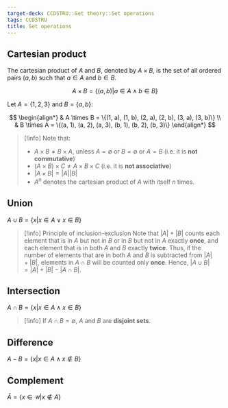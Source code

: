 ```yaml
---
target-deck: CCDSTRU::Set theory::Set operations
tags: CCDSTRU
title: Set operations
---
```


## Cartesian product

The cartesian product of $A$ and $B$, denoted by $A \times B$, is the set of all ordered pairs $(a, b)$ such that $a \in A$ and $b \in B$.

$$
A \times B = \{(a, b) | a \in A \land b \in B\}
$$

Let $A = \{1, 2, 3\}$ and $B = \{a, b\}$:

$$
\begin{align*}
& A \times B = \{(1, a), (1, b), (2, a), (2, b), (3, a), (3, b)\} \\
& B \times A = \{(a, 1), (a, 2), (a, 3), (b, 1), (b, 2), (b, 3)\}
\end{align*}
$$

>[!info] Note that:
>- $A \times B \neq B \times A$, unless $A = \emptyset$ or $B = \emptyset$ or $A = B$ (i.e. it is **not commutative**)
>- $(A \times B) \times C \neq A \times B \times C$ (i.e. it is **not associative**)
>- $|A \times B| = |A||B|$
>- $A^n$ denotes the cartesian product of $A$ with itself $n$ times.

<!--ID: 1707668768259-->

## Union

$A \cup B = \{x | x \in A \lor x \in B \}$

>[!info] Principle of inclusion-exclusion
> Note that $|A| + |B|$ counts each element that is in $A$ but not in $B$ or in $B$ but not in $A$ exactly **once**, and each element that is in both $A$ and $B$ exactly **twice**. Thus, if the number of elements that are in both $A$ and $B$ is subtracted from $|A| + |B|$, elements in $A \cap B$ will be counted only **once**. Hence, $|A \cup B| = |A| + |B| − |A \cap B|$.

<!--ID: 1707668768264-->

## Intersection

$A \cap B = \{x | x \in A \land x \in B \}$

>[!info] If $A \cap B = \emptyset$, $A$ and $B$ are **disjoint sets**.

<!--ID: 1707668768268-->

## Difference

$A - B = \{x | x \in A \land x \notin B \}$

<!--ID: 1707668768272-->

## Complement

$\bar{A} = \{ x \in \mathcal{U} | x \notin A \}$

<!--ID: 1707668768276-->
